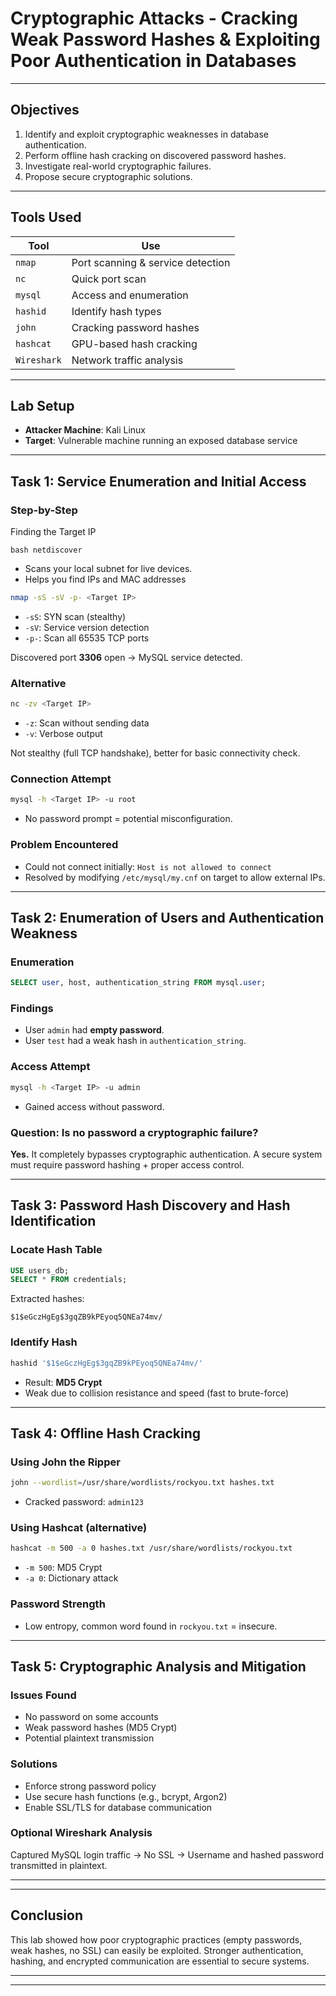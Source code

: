 # Cryptographic Attacks - Cracking Weak Password Hashes & Exploiting Poor Authentication in Databases


---

## Objectives

1. Identify and exploit cryptographic weaknesses in database authentication.
2. Perform offline hash cracking on discovered password hashes.
3. Investigate real-world cryptographic failures.
4. Propose secure cryptographic solutions.

---

## Tools Used

| Tool       | Use                          |
|------------|-------------------------------|
| `nmap`     | Port scanning & service detection |
| `nc`       | Quick port scan                |
| `mysql`    | Access and enumeration         |
| `hashid`   | Identify hash types            |
| `john`     | Cracking password hashes       |
| `hashcat`  | GPU-based hash cracking        |
| `Wireshark`| Network traffic analysis       |

---
## Lab Setup

- **Attacker Machine**: Kali Linux
- **Target**: Vulnerable machine running an exposed database service


---

## Task 1: Service Enumeration and Initial Access

### Step-by-Step

Finding the Target IP 
```
bash netdiscover
```
- Scans your local subnet for live devices.
- Helps you find IPs and MAC addresses

```bash
nmap -sS -sV -p- <Target IP>
```
- `-sS`: SYN scan (stealthy)
- `-sV`: Service version detection
- `-p-`: Scan all 65535 TCP ports

Discovered port **3306** open → MySQL service detected.

### Alternative
```bash
nc -zv <Target IP>
```
- `-z`: Scan without sending data
- `-v`: Verbose output

Not stealthy (full TCP handshake), better for basic connectivity check.

### Connection Attempt
```bash
mysql -h <Target IP> -u root
```
- No password prompt = potential misconfiguration.

### Problem Encountered
- Could not connect initially: `Host is not allowed to connect`
- Resolved by modifying `/etc/mysql/my.cnf` on target to allow external IPs.

---

## Task 2: Enumeration of Users and Authentication Weakness

### Enumeration
```sql
SELECT user, host, authentication_string FROM mysql.user;
```

### Findings
- User `admin` had **empty password**.
- User `test` had a weak hash in `authentication_string`.

### Access Attempt
```bash
mysql -h <Target IP> -u admin
```
- Gained access without password.

### Question: Is no password a cryptographic failure?
**Yes.** It completely bypasses cryptographic authentication. A secure system must require password hashing + proper access control.

---

## Task 3: Password Hash Discovery and Hash Identification

### Locate Hash Table
```sql
USE users_db;
SELECT * FROM credentials;
```

Extracted hashes:
```text
$1$eGczHgEg$3gqZB9kPEyoq5QNEa74mv/
```

### Identify Hash
```bash
hashid '$1$eGczHgEg$3gqZB9kPEyoq5QNEa74mv/'
```
- Result: **MD5 Crypt**
- Weak due to collision resistance and speed (fast to brute-force)

---

## Task 4: Offline Hash Cracking

### Using John the Ripper
```bash
john --wordlist=/usr/share/wordlists/rockyou.txt hashes.txt
```
- Cracked password: `admin123`

### Using Hashcat (alternative)
```bash
hashcat -m 500 -a 0 hashes.txt /usr/share/wordlists/rockyou.txt
```
- `-m 500`: MD5 Crypt
- `-a 0`: Dictionary attack

### Password Strength
- Low entropy, common word found in `rockyou.txt` = insecure.

---

## Task 5: Cryptographic Analysis and Mitigation

### Issues Found
- No password on some accounts
- Weak password hashes (MD5 Crypt)
- Potential plaintext transmission

### Solutions
- Enforce strong password policy
- Use secure hash functions (e.g., bcrypt, Argon2)
- Enable SSL/TLS for database communication

### Optional Wireshark Analysis
Captured MySQL login traffic → No SSL → Username and hashed password transmitted in plaintext.

---



---

## Conclusion
This lab showed how poor cryptographic practices (empty passwords, weak hashes, no SSL) can easily be exploited. Stronger authentication, hashing, and encrypted communication are essential to secure systems.

---



---



